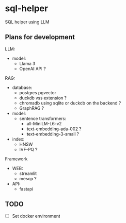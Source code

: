 # sql-helper
SQL helper using LLM


## Plans for development

LLM:
- model:
  - Llama 3
  - OpenAI API ?

RAG:
- database:
  - postgres pgvector
  - duckdb vss extension ?
  - chromadb using sqlite or duckdb on the backend ?
  - GraphRAG ?
- model:
  - sentence transformers:
    - all-MiniLM-L6-v2
    - text-embedding-ada-002 ?
    - text-embedding-3-small ? 
- index:
  - HNSW
  - IVF-PQ ?

Framework
- WEB:
  - streamlit
  - mesop ?
- API:
  - fastapi

## TODO
- [ ] Set docker environment